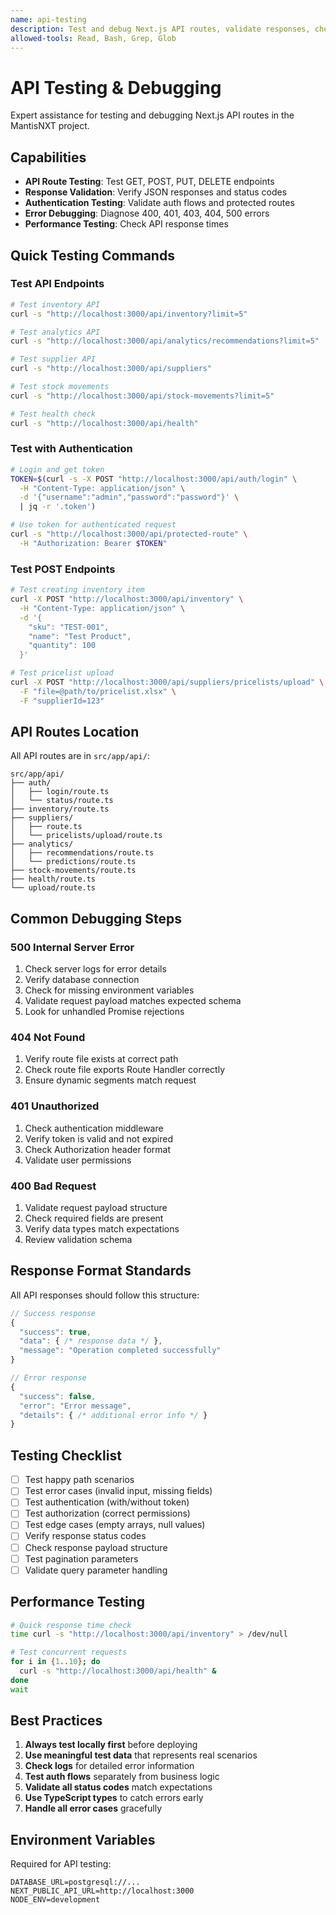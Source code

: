 ```yaml
---
name: api-testing
description: Test and debug Next.js API routes, validate responses, check authentication, and troubleshoot API errors. Use when testing API endpoints, debugging 500 errors, validating API responses, or checking authentication flows.
allowed-tools: Read, Bash, Grep, Glob
---
```


# API Testing & Debugging

Expert assistance for testing and debugging Next.js API routes in the MantisNXT project.

## Capabilities

- **API Route Testing**: Test GET, POST, PUT, DELETE endpoints
- **Response Validation**: Verify JSON responses and status codes
- **Authentication Testing**: Validate auth flows and protected routes
- **Error Debugging**: Diagnose 400, 401, 403, 404, 500 errors
- **Performance Testing**: Check API response times

## Quick Testing Commands

### Test API Endpoints

```bash
# Test inventory API
curl -s "http://localhost:3000/api/inventory?limit=5"

# Test analytics API
curl -s "http://localhost:3000/api/analytics/recommendations?limit=5"

# Test supplier API
curl -s "http://localhost:3000/api/suppliers"

# Test stock movements
curl -s "http://localhost:3000/api/stock-movements?limit=5"

# Test health check
curl -s "http://localhost:3000/api/health"
```

### Test with Authentication

```bash
# Login and get token
TOKEN=$(curl -s -X POST "http://localhost:3000/api/auth/login" \
  -H "Content-Type: application/json" \
  -d '{"username":"admin","password":"password"}' \
  | jq -r '.token')

# Use token for authenticated request
curl -s "http://localhost:3000/api/protected-route" \
  -H "Authorization: Bearer $TOKEN"
```

### Test POST Endpoints

```bash
# Test creating inventory item
curl -X POST "http://localhost:3000/api/inventory" \
  -H "Content-Type: application/json" \
  -d '{
    "sku": "TEST-001",
    "name": "Test Product",
    "quantity": 100
  }'

# Test pricelist upload
curl -X POST "http://localhost:3000/api/suppliers/pricelists/upload" \
  -F "file=@path/to/pricelist.xlsx" \
  -F "supplierId=123"
```

## API Routes Location

All API routes are in `src/app/api/`:

```
src/app/api/
├── auth/
│   ├── login/route.ts
│   └── status/route.ts
├── inventory/route.ts
├── suppliers/
│   ├── route.ts
│   └── pricelists/upload/route.ts
├── analytics/
│   ├── recommendations/route.ts
│   └── predictions/route.ts
├── stock-movements/route.ts
├── health/route.ts
└── upload/route.ts
```

## Common Debugging Steps

### 500 Internal Server Error

1. Check server logs for error details
2. Verify database connection
3. Check for missing environment variables
4. Validate request payload matches expected schema
5. Look for unhandled Promise rejections

### 404 Not Found

1. Verify route file exists at correct path
2. Check route file exports Route Handler correctly
3. Ensure dynamic segments match request

### 401 Unauthorized

1. Check authentication middleware
2. Verify token is valid and not expired
3. Check Authorization header format
4. Validate user permissions

### 400 Bad Request

1. Validate request payload structure
2. Check required fields are present
3. Verify data types match expectations
4. Review validation schema

## Response Format Standards

All API responses should follow this structure:

```typescript
// Success response
{
  "success": true,
  "data": { /* response data */ },
  "message": "Operation completed successfully"
}

// Error response
{
  "success": false,
  "error": "Error message",
  "details": { /* additional error info */ }
}
```

## Testing Checklist

- [ ] Test happy path scenarios
- [ ] Test error cases (invalid input, missing fields)
- [ ] Test authentication (with/without token)
- [ ] Test authorization (correct permissions)
- [ ] Test edge cases (empty arrays, null values)
- [ ] Verify response status codes
- [ ] Check response payload structure
- [ ] Test pagination parameters
- [ ] Validate query parameter handling

## Performance Testing

```bash
# Quick response time check
time curl -s "http://localhost:3000/api/inventory" > /dev/null

# Test concurrent requests
for i in {1..10}; do
  curl -s "http://localhost:3000/api/health" &
done
wait
```

## Best Practices

1. **Always test locally first** before deploying
2. **Use meaningful test data** that represents real scenarios
3. **Check logs** for detailed error information
4. **Test auth flows** separately from business logic
5. **Validate all status codes** match expectations
6. **Use TypeScript types** to catch errors early
7. **Handle all error cases** gracefully

## Environment Variables

Required for API testing:

```env
DATABASE_URL=postgresql://...
NEXT_PUBLIC_API_URL=http://localhost:3000
NODE_ENV=development
```
